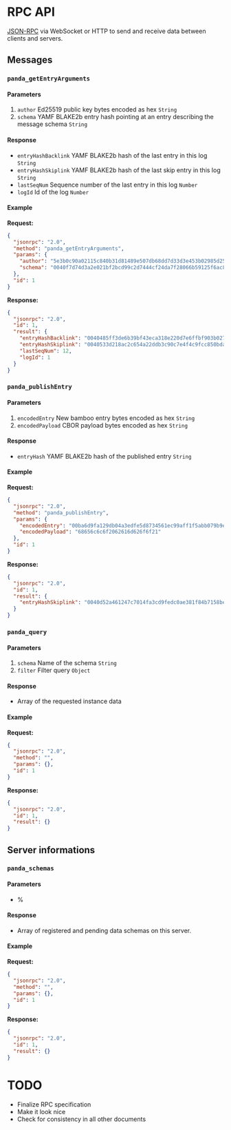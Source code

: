 # RPC API

[JSON-RPC](https://www.jsonrpc.org/specification) via WebSocket or HTTP to send and receive data between clients and servers.

## Messages

### `panda_getEntryArguments`

#### Parameters

1. `author` Ed25519 public key bytes encoded as hex `String`
2. `schema` YAMF BLAKE2b entry hash pointing at an entry describing the message schema `String`

#### Response

* `entryHashBacklink` YAMF BLAKE2b hash of the last entry in this log `String`
* `entryHashSkiplink` YAMF BLAKE2b hash of the last skip entry in this log `String`
* `lastSeqNum` Sequence number of the last entry in this log `Number`
* `logId` Id of the log `Number`

#### Example

**Request:**

```json
{
  "jsonrpc": "2.0",
  "method": "panda_getEntryArguments",
  "params": {
    "author": "5e3b0c90a02115c840b31d81489e507db68dd7d33d3e453b02985d25f3b76772",
    "schema": "0040f7d74d3a2e021bf2bcd99c2d7444cf24da7f28066b59125f6ac8637ee1e2e91dd27268b024011e13dad2a149799bb5fc4d5f618998029a86bcedb2f34e8e95a4"
  },
  "id": 1
}
```

**Response:**

```json
{
  "jsonrpc": "2.0",
  "id": 1,
  "result": {
    "entryHashBacklink": "0040485ff3de6b39bf43eca318e220d7e6ffbf903b0277a53feb0940c523afcd05d144353f14db8bed63d1c442945e008992e049d959a2e0d8f34ccb6fa02fddc5c7",
    "entryHashSkiplink": "0040533d218ac2c654a22ddb3c90c7e4f4c9fcc850bdaf64efbd86290947de9f3d0b1c2189351bc28cdc7094dd0c54083c0fb652386f4149e195854ec47807882e73",
    "lastSeqNum": 12,
    "logId": 1
  }
}
```

### `panda_publishEntry`

#### Parameters

1. `encodedEntry` New bamboo entry bytes encoded as hex `String`
2. `encodedPayload` CBOR payload bytes encoded as hex `String`

#### Response

* `entryHash` YAMF BLAKE2b hash of the published entry `String`

#### Example

**Request:**

```json
{
  "jsonrpc": "2.0",
  "method": "panda_publishEntry",
  "params": {
    "encodedEntry": "00ba6d9fa129db04a3edfe5d8734561ec99aff1f5abb079b9ef2ad0f7f1a31858600010d004069db5208a271c53de8a1b6220e6a4d7fcccd89e6c0c7e75c833e34dc68d932624f2ccf27513f42fb7d0e4390a99b225bad41ba14a6297537246dbe4e6ce150e8a55b4c5cd6726a5d21f8ef5f4a426855c5b7f415afbe6d47a2fdf613c46e272fb44719c7761c7294ba4b4a639f8dbfe82d73726925eda909a9546ed79de27e02",
    "encodedPayload": "68656c6c6f2062616d626f6f21"
  },
  "id": 1
}
```

**Response:**

```json
{
  "jsonrpc": "2.0",
  "id": 1,
  "result": {
    "entryHashSkiplink": "0040d52a461247c7014fa3cd9fedc0ae381f84b7158befe96fa250641b4a1b74501169ed046ad53389a8e7309a035bf2f68ea19e6ffaaf0ee5822c00e81e16fa4424"
  }
}
```

### `panda_query`

#### Parameters

1. `schema` Name of the schema `String`
2. `filter` Filter query `Object`

#### Response

* Array of the requested instance data

#### Example

**Request:**

```json
{
  "jsonrpc": "2.0",
  "method": "",
  "params": {},
  "id": 1
}
```

**Response:**

```json
{
  "jsonrpc": "2.0",
  "id": 1,
  "result": {}
}
```

## Server informations

### `panda_schemas`

#### Parameters

* %

#### Response

* Array of registered and pending data schemas on this server.

#### Example

**Request:**

```json
{
  "jsonrpc": "2.0",
  "method": "",
  "params": {},
  "id": 1
}
```

**Response:**

```json
{
  "jsonrpc": "2.0",
  "id": 1,
  "result": {}
}
```

# TODO

* Finalize RPC specification
* Make it look nice
* Check for consistency in all other documents
